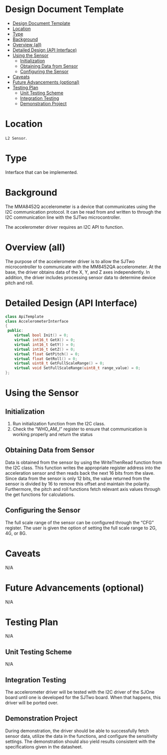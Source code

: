 # Design Document Template

- [Design Document Template](#design-document-template)
- [Location](#location)
- [Type](#type)
- [Background](#background)
- [Overview (all)](#overview-all)
- [Detailed Design (API Interface)](#detailed-design-api-interface)
- [Using the Sensor](#using-the-sensor)
  - [Initialization](#Initialization)
  - [Obtaining Data from Sensor](#obtaining-data-from-sensor)
  - [Configuring the Sensor](#configuring-the-sensor)
- [Caveats](#caveats)
- [Future Advancements (optional)](#future-advancements-optional)
- [Testing Plan](#testing-plan)
  - [Unit Testing Scheme](#unit-testing-scheme)
  - [Integration Testing](#integration-testing)
  - [Demonstration Project](#demonstration-project)

# Location

`L2 Sensor`.

# Type

Interface that can be implemented.

# Background

The MMA8452Q accelerometer is a device that communicates using the I2C communication protocol. It can be read from and written to through the I2C communication line with the SJTwo microcontroller.

The accelerometer driver requires an I2C API to function.

# Overview (all)

The purpose of the accelerometer driver is to allow the SJTwo microcontroller to communicate with the MM8452QA accelerometer. At the base, the driver obtains data of the X, Y, and Z axes independently. In addition, the driver includes processing sensor data to determine device pitch and roll.

# Detailed Design (API Interface)

```C++
class ApiTemplate
class AccelerometerInterface
{
 public:
    virtual bool Init() = 0;
    virtual int16_t GetX() = 0;
    virtual int16_t GetY() = 0;
    virtual int16_t GetZ() = 0;
    virtual float GetPitch() = 0;
    virtual float GetRoll() = 0;
    virtual uint8_t GetFullScaleRange() = 0;
    virtual void SetFullScaleRange(uint8_t range_value) = 0;
};

```

# Using the Sensor

## Initialization

1. Run initialization function from the I2C class.
2. Check the “WHO_AM_I” register to ensure that communication is working properly and return the status

## Obtaining Data from Sensor

Data is obtained from the sensor by using the WriteThenRead function from the I2C class. This function writes the appropriate register address into the acceleration sensor and then reads back the next 16 bits from the slave. Since data from the sensor is only 12 bits, the value returned from the sensor is divided by 16 to remove this offset and maintain the polarity. Furthermore, the pitch and roll functions fetch relevant axis values through the get functions for calculations.

## Configuring the Sensor

The full scale range of the sensor can be configured through the “CFG” register. The user is given the option of setting the full scale range to 2G, 4G, or 8G.

# Caveats

N/A

# Future Advancements (optional)

N/A

# Testing Plan

N/A

## Unit Testing Scheme

N/A

## Integration Testing

The accelerometer driver will be tested with the I2C driver of the SJOne board until one is developed for the SJTwo board. When that happens, this driver will be ported over.

## Demonstration Project

During demonstration, the driver should be able to successfully fetch sensor data, utilize the data in the functions, and configure the sensitivity settings. The demonstration should also yield results consistent with the specifications given in the datasheet.

